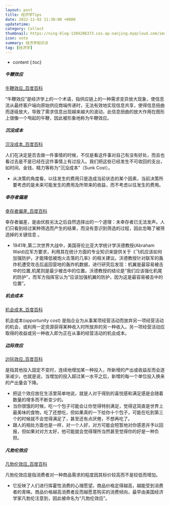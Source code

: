 ```yaml
---
layout: post
title: 经济学Tips
date: 2022-11-02 11:30:00 +0800
updatetime:
category: Collect
thumbnail: https://ning-blog-1304206373.cos.ap-nanjing.myqcloud.com/image/thumbnail/absolutvision-uCMKx2H1Y38-unsplash.jpg
icon: note
summary: 经济学知识点
tag: [经济学]
---
```


* content
{:toc}

##### 牛鞭效应

[牛鞭效应_百度百科](https://baike.baidu.com/item/牛鞭效应/3035553)

“牛鞭效应”是经济学上的一个术语，指供应链上的一种需求变异放大现象，使信息流从最终客户端向原始供应商端传递时，无法有效地实现信息共享，使得信息扭曲而逐级放大，导致了需求信息出现越来越大的波动，此信息扭曲的放大作用在图形上很像一个甩起的牛鞭，因此被形象地称为牛鞭效应。



##### 沉没成本

[沉没成本_百度百科 ](https://baike.baidu.com/item/沉没成本)

人们在决定是否去做一件事情的时候，不仅是看这件事对自己有没有好处，而且也看过去是不是已经在这件事情上有过投入。我们把这些已经发生不可收回的支出，如时间、金钱、精力等称为“沉没成本”（Sunk Cost）。

- 从决策的角度看，以往发生的费用只是造成当前状态的某个因素，当前决策所要考虑的是未来可能发生的费用及所带来的收益，而不考虑以往发生的费用。



##### 幸存者偏差

[幸存者偏差_百度百科 ](https://baike.baidu.com/item/幸存者偏差)

幸存者偏差，是由优胜劣汰之后自然选择出的一个道理：未幸存者已无法发声。人们只看到经过某种筛选而产生的结果，而没有意识到筛选的过程，因此忽略了被筛选掉的关键信息  。

- 1941年,第二次世界大战中，美国哥伦比亚大学统计学沃德教授(Abraham Wald)应军方要求，利用其在统计方面的专业知识来提供关于《飞机应该如何加强防护，才能降低被炮火击落的几率》的相关建议。沃德教授针对联军的轰炸机遭受攻击后返回营地的轰炸机数据，进行研究后发现：机翼是最容易被击中的位置,机尾则是最少被击中的位置。沃德教授的结论是“我们应该强化机尾的防护”，而军方指挥官认为“应该加强机翼的防护，因为这是最容易被击中的位置”。



##### 机会成本

[机会成本_百度百科](https://baike.baidu.com/item/机会成本/498896)

机会成本(opportunity cost) 是指企业为从事某项经营活动而放弃另一项经营活动的机会，或利用一定资源获得某种收入时所放弃的另一种收入。另一项经营活动应取得的收益或另一种收入即为正在从事的经营活动的机会成本。



##### 边际效应

[边际效应_百度百科 ](https://baike.baidu.com/item/边际效应)

是指其他投入固定不变时，连续地增加某一种投入，所新增的产出或收益反而会逐渐减少。也就是说，当增加的投入超过某一水平之后，新增的每一个单位投入换来的产出量会下降。

- 把这个效应放在生活里简单地说，就是人对于得到的喜悦感和满足感是会随着数量的增多而不断变少的。
- 当你很饿的时候，吃一个包子可能会让你觉得特别满足，觉得这简直是世界上最美味的食物，吃了还想吃，但如果真的一下给你十个包子，可能在吃到第三个的时候就不会觉得满足了，甚至还有点厌倦，不想再吃了。
- 跟人的相处方面也是一样，对一个人好，对方可能会短暂地对你感恩并予以回报，但如果对对方太好，他可能就会觉得理所当然甚至觉得你的好是一种负担。



##### 凡勃伦效应

[凡勃伦效应_百度百科 ](https://baike.baidu.com/item/凡勃伦效应)

凡勃伦效应是指消费者对一种商品需求的程度因其标价较高而不是较低而增加。

- 它反映了人们进行挥霍性消费的心理愿望。商品价格定得越高，越能受到消费者的青睐。商品价格越高消费者反而越愿意购买的消费倾向，最早由美国经济学家凡勃伦注意到，因此被命名为“凡勃伦效应”。